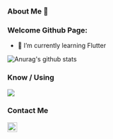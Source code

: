 ### About Me 👋

<!--
**ibrahimatmaca/ibrahimatmaca** is a ✨ _special_ ✨ repository because its `README.md` (this file) appears on your GitHub profile.
-->
<h3> Welcome Github Page: </h3>

- 🌱 I’m currently learning Flutter 


![Anurag's github stats](https://github-readme-stats.vercel.app/api?username=ibrahimatmaca&show_icons=true&theme=dark)

<h3>Know / Using</h3>
<img src="https://www.shareicon.net/data/64x64/2016/07/07/115326_unity_476x476.png">

### Contact Me
[<img align = "left" alt="ibrahimatmaca" width = "22px" src="https://cdn.icon-icons.com/icons2/2107/PNG/512/file_type_flutter_icon_130599.png"/>][LinkedIn]

[LinkedIn]: https://www.linkedin.com/in/ibrahimatmaca/

